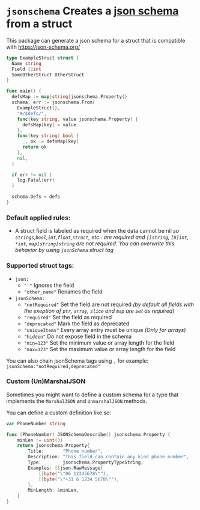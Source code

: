 # `jsonschema` Creates a [json schema](https://json-schema.org/) from a struct

This package can generate a json schema for a struct that is compatible with https://json-schema.org/

```go
type ExampleStruct struct {
  Name string
  Field []int
  SomeOtherStruct OtherStruct
}

func main() {
  defsMap := map[string]jsonschema.Property{}
  schema, err := jsonschema.From(
    ExampleStruct{},
    "#/$defs/",
    func(key string, value jsonschema.Property) {
      defsMap[key] = value
    },
    func(key string) bool {
      _, ok := defsMap[key]
      return ok
    },
    nil,
  )

  if err != nil {
    log.Fatal(err)
  }

  schema.Defs = defs
}
```

### Default applied rules:

- A struct field is labeled as required when the data cannot be nil *so `strings`,`bool`,`int`,`float`,`struct`, etc.. are required and `[]string`, `[8]int`, `*int`, `map[string]string` are not required. You can overwrite this behavior by using `jsonSchema` struct tag*

### Supported struct tags:

- `json:`
  - `"-"` Ignores the field
  - `"other_name"` Renames the field
- `jsonSchema:`
  - `"notRequired"` Set the field are not required *(by default all fields with the exeption of `ptr`, `array`, `slice` and `map` are set as required)*
  - `"required"` Set the field as required
  - `"deprecated"` Mark the field as deprecated
  - `"uniqueItems"` Every array entry must be unique _(Only for arrays)_
  - `"hidden"` Do not expose field in the schema
  - `"min=123"` Set the minimum value or array length for the field
  - `"max=123"` Set the maximum value or array length for the field

You can also chain jsonSchema tags using `,` for example: `jsonSchema:"notRequired,deprecated"`

### Custom (Un)MarshalJSON

Sometimes you might want to define a custom schema for a type that implements the `MarshalJSON` and `UnmarshalJSON` methods.

You can define a custom definition like so:

```go
var PhoneNumber string

func (PhoneNumber) JSONSchemaDescribe() jsonschema.Property {
	minLen := uint(3)
	return jsonschema.Property{
		Title:       "Phone number",
		Description: "This field can contain any kind phone number",
		Type:        jsonschema.PropertyTypeString,
		Examples: []json.RawMessage{
			[]byte("\"06 12345678\""),
			[]byte("\"+31 6 1234 5678\""),
		},
		MinLength: &minLen,
	}
}
```
